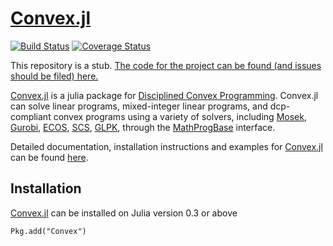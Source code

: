 # [Convex.jl](https://github.com/JuliaOpt/Convex.jl)

[![Build Status](https://travis-ci.org/cvxgrp/Convex.jl.svg?branch=master)](https://travis-ci.org/cvxgrp/Convex.jl) [![Coverage Status](https://img.shields.io/coveralls/cvxgrp/Convex.jl.svg)](https://coveralls.io/r/cvxgrp/Convex.jl)

This repository is a stub. [The code for the project can be found (and issues should be filed) here.](https://github.com/JuliaOpt/Convex.jl)

[Convex.jl](https://github.com/JuliaOpt/Convex.jl) is a julia package for [Disciplined Convex Programming](http://dcp.stanford.edu/). Convex.jl can solve linear programs, mixed-integer linear programs, and dcp-compliant convex programs using a variety of solvers, including [Mosek](https://github.com/JuliaOpt/Mosek.jl), [Gurobi](https://github.com/JuliaOpt/gurobi.jl), [ECOS](https://github.com/JuliaOpt/ECOS.jl), [SCS](https://github.com/karanveerm/SCS.jl), [GLPK](https://github.com/JuliaOpt/GLPK.jl), through the [MathProgBase](http://mathprogbasejl.readthedocs.org/en/latest/) interface.

Detailed documentation, installation instructions and examples for [Convex.jl](https://github.com/JuliaOpt/Convex.jl) can be found [here](http://convexjl.readthedocs.org/).

## Installation
[Convex.jl](https://github.com/JuliaOpt/Convex.jl) can be installed on Julia version 0.3 or above
```
Pkg.add("Convex")
```